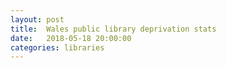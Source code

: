 ```yaml
---
layout: post
title:  Wales public library deprivation stats
date:   2018-05-18 20:00:00
categories: libraries
---
```

